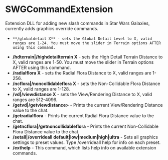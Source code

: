 # SWGCommandExtension
Extension DLL for adding new slash commands in Star Wars Galaxies, currently adds graphics override commands.

*     **/globaldetail X** - sets the Global Detail Level to X, valid ranges are 1-24. You must move the slider in Terrain options AFTER using this command.
*    **/hdterrain|/highdetailterrain X** - sets the High Detail Terrain Distance to X, valid ranges are 1-50. You must move the slider in Terrain options AFTER using this command.
*    **/radialflora X** - sets the Radial Flora Distance to X, valid ranges are 1-256.
*    **/ncflora|/noncollidableflora X** - sets the Non-Collidable Flora Distance to X, valid ranges are 1-128.
*    **/vd|/viewdistance X** - sets the View/Rendering Distance to X, valid ranges are 512-4096.
*    **/getvd|/getviewdistance>** - Prints the current View/Rendering Distance value to the chat.
*    **/getradialflora** - Prints the current Radial Flora Distance value to the chat.
*    **/getncflora|/getnoncollidableflora** - Prints the current Non-Collidable Flora Distance value to the chat.
*    **/setall|/overrideall default|low|medium|high|ultra** - Sets all graphics settings to preset values. Type /overrideall help for info on each preset.
*    **/exthelp** - This command, which lists help info on available extension commands.
